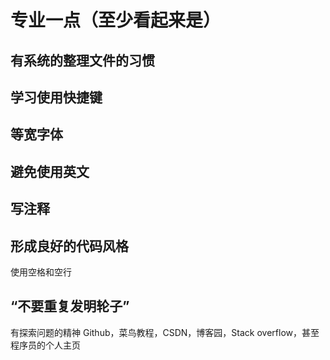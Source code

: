 # 专业一点（至少看起来是）

## 有系统的整理文件的习惯

## 学习使用快捷键

## 等宽字体

## 避免使用英文

## 写注释

## 形成良好的代码风格
使用空格和空行

## “不要重复发明轮子”
有探索问题的精神
Github，菜鸟教程，CSDN，博客园，Stack overflow，甚至程序员的个人主页
